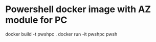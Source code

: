 # Powershell docker image with AZ module for PC
docker build -t pwshpc . 
docker run -it pwshpc pwsh